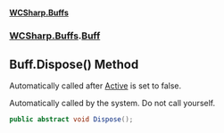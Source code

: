 #### [WCSharp.Buffs](README.md 'README')
### [WCSharp.Buffs](WCSharp.Buffs.md 'WCSharp.Buffs').[Buff](WCSharp.Buffs.Buff.md 'WCSharp.Buffs.Buff')

## Buff.Dispose() Method

Automatically called after [Active](WCSharp.Buffs.Buff.Active.md 'WCSharp.Buffs.Buff.Active') is set to false.  
  
Automatically called by the system. Do not call yourself.

```csharp
public abstract void Dispose();
```